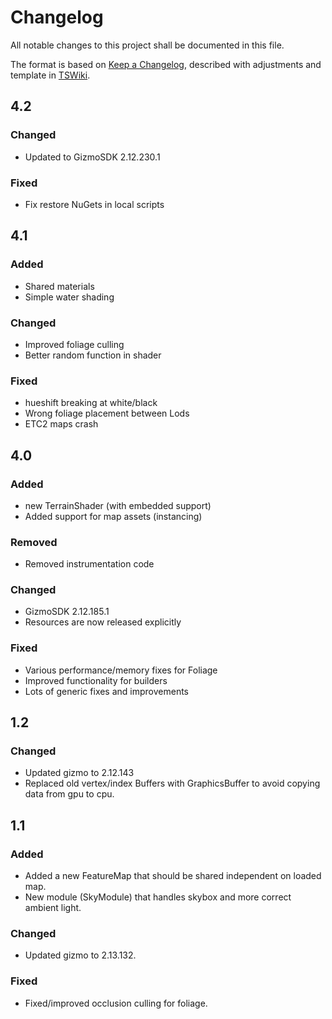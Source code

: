 # Changelog

All notable changes to this project shall be documented in this file.

The format is based on [Keep a Changelog](https://keepachangelog.com/en/1.1.0/),
described with adjustments and template in [TSWiki](https://tswiki.corp.saab.se/CHANGELOG.md_Windows_%26_Apps).

## 4.2

### Changed

- Updated to GizmoSDK 2.12.230.1

### Fixed

- Fix restore NuGets in local scripts

## 4.1

### Added
- Shared materials
- Simple water shading

### Changed
- Improved foliage culling
- Better random function in shader

### Fixed
- hueshift breaking at white/black
- Wrong foliage placement between Lods
- ETC2 maps crash

## 4.0

### Added
- new TerrainShader (with embedded support)
- Added support for map assets (instancing)

### Removed
- Removed instrumentation code

### Changed
- GizmoSDK 2.12.185.1
- Resources are now released explicitly

### Fixed
- Various performance/memory fixes for Foliage
- Improved functionality for builders
- Lots of generic fixes and improvements

## 1.2

### Changed
- Updated gizmo to 2.12.143
- Replaced old vertex/index Buffers with GraphicsBuffer to avoid copying data from gpu to cpu.

## 1.1

### Added
- Added a new FeatureMap that should be shared independent on loaded map.
- New module (SkyModule) that handles skybox and more correct ambient light.

### Changed
- Updated gizmo to 2.13.132.

### Fixed
- Fixed/improved occlusion culling for foliage.